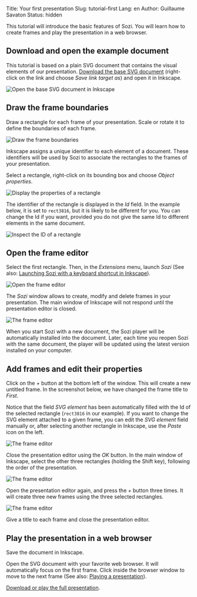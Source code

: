 Title: Your first presentation
Slug: tutorial-first
Lang: en
Author: Guillaume Savaton
Status: hidden


This tutorial will introduce the basic features of Sozi.
You will learn how to create frames and play the presentation in a web browser.


Download and open the example document
--------------------------------------

This tutorial is based on a plain SVG document that contains the visual elements of our presentation.
[Download the base SVG document](|filename|/images/tutorial-first/sozi-tutorial-base.svg) (right-click on the link and choose *Save link target as*)
and open it in Inkscape.

![Open the base SVG document in Inkscape](|filename|/images/tutorial-first/sozi-tutorial-screenshot-01.png)

Draw the frame boundaries
-------------------------

Draw a rectangle for each frame of your presentation.
Scale or rotate it to define the boundaries of each frame. 

![Draw the frame boundaries](|filename|/images/tutorial-first/sozi-tutorial-screenshot-02.png)

Inkscape assigns a unique identifier to each element of a document.
These identifiers will be used by Sozi to associate the rectangles to the frames of your presentation.

Select a rectangle, right-click on its bounding box and choose *Object properties*.

![Display the properties of a rectangle](|filename|/images/tutorial-first/sozi-tutorial-screenshot-03.png)

The identifier of the rectangle is displayed in the *Id* field.
In the example below, it is set to `rect3816`, but it is likely to be different for you.
You can change the Id if you want, provided you do not give the same Id to different elements in the same document.

![Inspect the ID of a rectangle](|filename|/images/tutorial-first/sozi-tutorial-screenshot-04.png)

Open the frame editor
---------------------

Select the first rectangle.
Then, in the *Extensions* menu, launch *Sozi*
(See also: [Launching Sozi with a keyboard shortcut in Inkscape](|filename|tutorial-shortcut.md)).

![Open the frame editor](|filename|/images/tutorial-first/sozi-tutorial-screenshot-05.png)

The *Sozi* window allows to create, modify and delete frames in your presentation.
The main window of Inkscape will not respond until the presentation editor is closed.

![The frame editor](|filename|/images/tutorial-first/sozi-tutorial-screenshot-06.png)

When you start Sozi with a new document, the Sozi player will be automatically installed into the document.
Later, each time you reopen Sozi with the same document, the player will be updated using the latest version installed on your computer. 

Add frames and edit their properties
------------------------------------

Click on the *+* button at the bottom left of the window.
This will create a new untitled frame.
In the screenshot below, we have changed the frame title to *First*.

Notice that the field *SVG element* has been automatically filled with the Id of the selected rectangle
(`rect3816` in our example).
If you want to change the SVG element attached to a given frame, you can edit the *SVG element* field manually or,
after selecting another rectangle in Inkscape, use the *Paste* icon on the left.

![The frame editor](|filename|/images/tutorial-first/sozi-tutorial-screenshot-07.png)

Close the presentation editor using the *OK* button.
In the main window of Inkscape, select the other three rectangles (holding the Shift key),
following the order of the presentation.

![The frame editor](|filename|/images/tutorial-first/sozi-tutorial-screenshot-08.png)

Open the presentation editor again, and press the *+* button three times.
It will create three new frames using the three selected rectangles.

![The frame editor](|filename|/images/tutorial-first/sozi-tutorial-screenshot-09.png)

Give a title to each frame and close the presentation editor.

Play the presentation in a web browser
--------------------------------------

Save the document in Inkscape.

Open the SVG document with your favorite web browser.
It will automatically focus on the first frame.
Click inside the browser window to move to the next frame
(See also: [Playing a presentation](|filename|play.md)).

[Download or play the full presentation](|filename|/images/tutorial-first/sozi-tutorial-full.svg).


